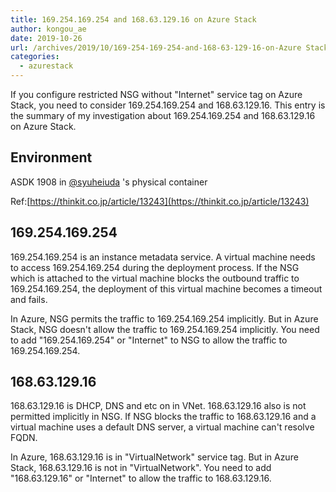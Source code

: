 ```yaml
---
title: 169.254.169.254 and 168.63.129.16 on Azure Stack
author: kongou_ae
date: 2019-10-26
url: /archives/2019/10/169-254-169-254-and-168-63-129-16-on-Azure Stack.md
categories:
  - azurestack
---
```


If you configure restricted NSG without "Internet" service tag on Azure Stack, you need to consider 169.254.169.254 and 168.63.129.16. This entry is the summary of my investigation about 169.254.169.254 and 168.63.129.16 on Azure Stack.

## Environment

ASDK 1908 in [@syuheiuda](https://twitter.com/syuheiuda) 's physical container

Ref:[https://thinkit.co.jp/article/13243](https://thinkit.co.jp/article/13243)

## 169.254.169.254

169.254.169.254 is an instance metadata service. A virtual machine needs to access 169.254.169.254 during the deployment process. If the NSG which is attached to the virtual machine blocks the outbound traffic to 169.254.169.254, the deployment of this virtual machine becomes a timeout and fails.

In Azure, NSG permits the traffic to 169.254.169.254 implicitly. But in Azure Stack, NSG doesn't allow the traffic to 169.254.169.254 implicitly. You need to add "169.254.169.254" or "Internet" to NSG to allow the traffic to 169.254.169.254.

## 168.63.129.16

168.63.129.16 is DHCP, DNS and etc on in VNet. 168.63.129.16 also is not permitted implicitly in NSG. If NSG blocks the traffic to 168.63.129.16 and a virtual machine uses a default DNS server, a virtual machine can't resolve FQDN.

In Azure, 168.63.129.16 is in "VirtualNetwork" service tag. But in Azure Stack, 168.63.129.16 is not in "VirtualNetwork". You need to add "168.63.129.16" or "Internet" to allow the traffic to 168.63.129.16.

